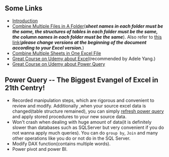 ## Some Links

* [Introduction](https://www.jianshu.com/p/ec9397087a93)
* [Combine Multiple Files in A Folder](https://zhuanlan.zhihu.com/p/46142524)(___sheet names in each folder must be the same, the structures of tables in each folder must be the same, the column names in each folder must be the same___). 
Also refer to [this link](https://support.microsoft.com/en-us/office/combine-files-in-a-folder-with-combine-binaries-power-query-94b8023c-2e66-4f6b-8c78-6a00041c90e4?ui=en-us&rs=en-us&ad=us)(___please change versions at the beginning of the document according to your Excel version.___)
* [Combine Multiple Sheets in One Excel File](http://www.itblw.com/graphic/1797dfec48f169c15efd9cc1d8f7d936.html)
* [Great Course on Udemy about Excel](https://eylearning.udemy.com/course/excel-for-analysts/learn/lecture/14313060#overview)(recommended by Adele Yang.)
* [Great Course on Udemy about Power Query](https://eylearning.udemy.com/course/microsoft-excel-power-query-power-pivot-dax/learn/lecture/8086850?start=0#overview)

## Power Query -- The Biggest Evangel of Excel in 21th Centry!

* Recorded manipulation steps, which are rigorous and convenient to review and modify. Additionally ,when your source excel data is changed(table structure remained), you can simply [refresh power query](https://exceloffthegrid.com/power-query-data-refresh/) and apply stored procedures to your new source data.
* Won't crash when dealing with huge amount of data(it is definitely slower than databases such as SQLServer but very convenient if you do not wanna apply much queries). You can do `group by`, `Join` and many other operations like you do or not do in the SQL Server.
* Modify DAX function(contains multiple words).
* Power pivot and power BI.
